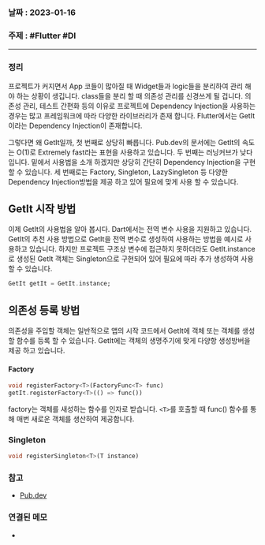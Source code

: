 ### 날짜 : 2023-01-16
### 주제 : #Flutter #DI
----
### 정리
프로젝트가 커지면서 App 코들이 많아질 때 Widget들과 logic들을 분리하여 관리 해야 하는 상황이 생깁니다.
class들을 분리 할 때 의존성 관리를 신경쓰게 될 겁니다. 의존성 관리, 테스트 간편화 등의 이유로 프로젝트에 
Dependency Injection을 사용하는 경우는 많고 프레임워크에 따라 다양한 라이브러리가 존재 합니다.
Flutter에서는 GetIt이라는 Dependency Injection이 존재합니다.

그렇다면 왜 GetIt일까, 첫 번째로 상당히 빠릅니다. Pub.dev의 문서에는 GetIt의 속도는 O(1)로 Extremely fast라는 표현을 사용하고 있습니다. 두 번째는 러닝커브가 낮다 입니다. 밑에서 사용법을 소개 하겠지만 상당히 간단히 Dependency Injection을 구현 할 수 있습니다. 세 번째로는 Factory, Singleton, LazySingleton 등 다양한 Dependency Injection방법을 제공 하고 있어 필요에 맞게 사용 할 수 있습니다.

## GetIt 시작 방법
이제 GetIt의 사용법을 알아 봅시다. Dart에서는 전역 변수 사용을 지원하고 있습니다. GetIt의 추천 사용 방법으로 GetIt을 전역 변수로 생성하여 사용하는 방법을 예시로 사용하고 있습니다. 하지만 프로젝트 구조상 변수에 접근하지 못하더라도 GetIt.instance로 생성된 GetIt 객체는 Singleton으로 구현되어 있어 필요에 따라 추가 생성하여 사용할 수 있습니다.
```Dart
GetIt getIt = GetIt.instance;
```

## 의존성 등록 방법
의존성을 주입할 객체는 일반적으로 앱의 시작 코드에서 GetIt에 객체 또는 객체를 생성할 함수를 등록 할 수 있습니다. GetIt에는 객체의 생명주기에 맞게 다양항 생성방버을 제공 하고 있습니다.
#### Factory
```Dart
void registerFactory<T>(FactoryFunc<T> func)
getIt.registerFactory<T>(() => func())
```
factory는 객체를 새성하는 함수를 인자로 받습니다. `<T>`를 호출할 때 func() 함수를 통해 매번 새로운 객체를 생산하여 제공합니다.

### Singleton
```Dart
void registerSingleton<T>(T instance)
```


### 참고
- [Pub.dev](https://pub.dev/packages/get_it)

### 연결된 메모
- 
